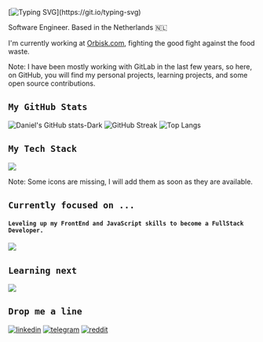 [![Typing SVG](https://readme-typing-svg.herokuapp.com?color=258F76&lines=Hello,+I+am+Daniel;Bonjour,+je+m'appele+Daniel;Tere,+ma+olen+Daniel;Tjena,+jag+är+Daniel;Привет,+ну+как+там+с+деньгами?;)](https://git.io/typing-svg)

Software Engineer. Based in the Netherlands 🇳🇱

I'm currently working at [Orbisk.com](https://www.orbisk.com/), fighting the good fight against the food waste.

Note: I have been mostly working with GitLab in the last few years, so here, on GitHub, you will find my personal projects, learning projects, and some open source contributions.

## `My GitHub Stats`
![Daniel's GitHub stats-Dark](https://github-readme-stats.vercel.app/api?username=daniel-orlov&show_icons=true&theme=gotham&count_private=true#gh-dark-mode-only)
![GitHub Streak](https://streak-stats.demolab.com?user=daniel-orlov&theme=gotham)
![Top Langs](https://github-readme-stats.vercel.app/api/top-langs/?username=daniel-orlov&layout=compact&theme=gotham&langs_count=8#gh-dark-mode-only)

## `My Tech Stack`
![](https://skillicons.dev/icons?i=go,py,django,bash,postgres,firebase,mongo,redis,kafka,gcp,aws,azure,docker,kubernetes,git,github,gitlab,grafana,prometheus,sentry,postman,ae,au,pr&theme=dark&perline=12)

Note: Some icons are missing, I will add them as soon as they are available.

[//]: # (Need to add the following icons as soon as the issues are closed for them: ClickHouse, terraform, PyCharm, Goland, gRPC, protobuf, helm, kibana, macOS)

## `Currently focused on ...`
#### `Leveling up my FrontEnd and JavaScript skills to become a FullStack Developer.`
![](https://skillicons.dev/icons?i=html,css,bootstrap,js,jquery,react,nodejs,express&theme=dark&perline=12)

## `Learning next`
![](https://skillicons.dev/icons?i=typescript,svelte,solidity&theme=dark&perline=9)

## `Drop me a line`
[![linkedin](https://img.shields.io/badge/LinkedIn-0077B5?style=for-the-badge&logo=linkedin&logoColor=white)](https://www.linkedin.com/in/daniel-orlov/)
[![telegram](https://img.shields.io/badge/Telegram-2CA5E0?style=for-the-badge&logo=telegram&logoColor=white)](https://t.me/danielorlov)
[![reddit](https://img.shields.io/badge/Reddit-FF4500?style=for-the-badge&logo=reddit&logoColor=white)](https://www.reddit.com/user/1llm1nt1)
